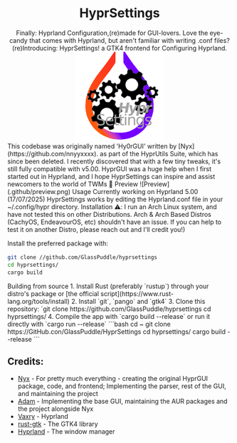 <div align='center'>

<h1>HyprSettings
</h2>Finally: Hyprland Configuration,(re)made for GUI-lovers. 
</h3>Love the eye-candy that comes with Hyprland, but aren't familiar with writing .conf files? (re)Introducing: HyprSettings! a GTK4 frontend for Configuring Hyprland. 

<img src='hyprsettingsicon.png' width='200' height='200'>
 
</div>

</h3>This codebase was originally named 'Hy0rGUI' written by [Nyx](https://github.com/nnyyxxxx). as part of the HyprUtils Suite, which has since been deleted. I recently discovered that with a few tiny tweaks, it's still fully compatible with v5.00. 
HyprGUI was a huge help when I first started out in Hyprland, and I hope HyprSettings can inspire and assist newcomers to the world of TWMs 🫶

</h1>Preview
![Preview](.github/preview.png)

</div>

</h1>Usage
</h2>Currently working on Hyprland 5.00 (17/07/2025)
HyprSettings works by editing the Hyprland.conf file in your ~/.config/hypr directory. 



</h1>Installation
</h2>⚠️: I run an Arch Linux system, and have not tested this on other Distributions. Arch & Arch Based Distros (CachyOS, EndeavourOS, etc) shouldn't have an issue.
</h2>If you can help to test it on another Distro, please reach out and I'll credit you!)

Install the preferred package with:
```bash
git clone //github.com/GlassPuddle/hyprsettings
cd hyprsettings/
cargo build
```

</h2>Building from source
1. Install Rust (preferably `rustup`) through your distro's package or [the official script](https://www.rust-lang.org/tools/install)
2. Install `git`, `pango` and `gtk4`
3. Clone this repository:
`git clone https://github.com/GlassPuddle/hyprsettings
cd hyprsettings/
4. Compile the app with `cargo build --release` or run it directly with `cargo run --release`
```bash
cd ~
git clone https://GitHub.con/GlassPuddle/HyprSettings 
cd hyprsettings/
cargo build --release
```


## Credits:
- [Nyx](https://github.com/nnyyxxxx) - For pretty much everything - creating the original HyprGUI package, code, and frontend; Implementing the parser, rest of the GUI, and maintaining the project
- [Adam](https://github.com/adamperkowski) - Implementing the base GUI, maintaining the AUR packages and the project alongside Nyx
- [Vaxry](https://github.com/vaxerski) - Hyprland
- [rust-gtk](https://github.com/gtk-rs/gtk4-rs) - The GTK4 library
- [Hyprland](https://github.com/hyprwm/Hyprland) - The window manager

